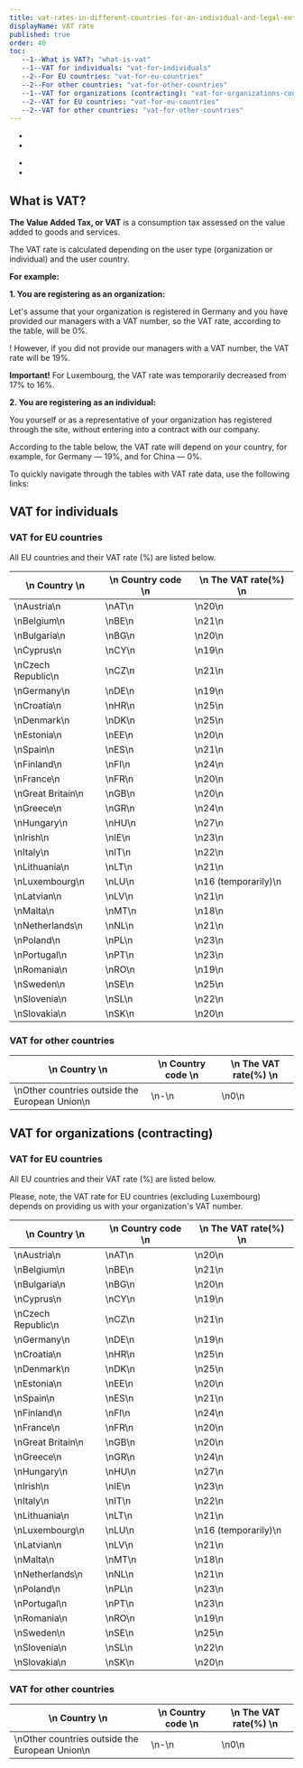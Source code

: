 ```yaml
---
title: vat-rates-in-different-countries-for-an-individual-and-legal-entity
displayName: VAT rate
published: true
order: 40
toc:
   --1--What is VAT?: "what-is-vat"
   --1--VAT for individuals: "vat-for-individuals"
   --2--For EU countries: "vat-for-eu-countries"
   --2--For other countries: "vat-for-other-countries"
   --1--VAT for organizations (contracting): "vat-for-organizations-contracting"
   --2--VAT for EU countries: "vat-for-eu-countries"
   --2--VAT for other countries: "vat-for-other-countries"
---
```

  
  
    •  
    •  
  
    •  
    •

What is VAT?
------------

**The Value Added Tax, or VAT** is a consumption tax assessed on the value added to goods and services.

The VAT rate is calculated depending on the user type (organization or individual) and the user country.

**For example:**

**1\. You are registering as an organization:**

Let's assume that your organization is registered in Germany and you have provided our managers with a VAT number, so the VAT rate, according to the table, will be 0%.

! However, if you did not provide our managers with a VAT number, the VAT rate will be 19%.

**Important!** For Luxembourg, the VAT rate was temporarily decreased from 17% to 16%.

**2\. You are registering as an individual:**

You yourself or as a representative of your organization has registered through the site, without entering into a contract with our company.

According to the table below, the VAT rate will depend on your country, for example, for Germany — 19%, and for China — 0%.

To quickly navigate through the tables with VAT rate data, use the following links:

VAT for individuals
-------------------

### VAT for EU countries

All EU countries and their VAT rate (%) are listed below.

| \n    Сountry      \n | \n     Country code    \n | \n        The VAT rate(%)     \n |
|-----------------------|---------------------------|----------------------------------|
| \nAustria\n           | \nAT\n                    | \n20\n                           |
| \nBelgium\n           | \nBE\n                    | \n21\n                           |
| \nBulgaria\n          | \nBG\n                    | \n20\n                           |
| \nCyprus\n            | \nCY\n                    | \n19\n                           |
| \nCzech Republic\n    | \nCZ\n                    | \n21\n                           |
| \nGermany\n           | \nDE\n                    | \n19\n                           |
| \nCroatia\n           | \nHR\n                    | \n25\n                           |
| \nDenmark\n           | \nDK\n                    | \n25\n                           |
| \nEstonia\n           | \nEE\n                    | \n20\n                           |
| \nSpain\n             | \nES\n                    | \n21\n                           |
| \nFinland\n           | \nFI\n                    | \n24\n                           |
| \nFrance\n            | \nFR\n                    | \n20\n                           |
| \nGreat Britain\n     | \nGB\n                    | \n20\n                           |
| \nGreece\n            | \nGR\n                    | \n24\n                           |
| \nHungary\n           | \nHU\n                    | \n27\n                           |
| \nIrish\n             | \nIE\n                    | \n23\n                           |
| \nItaly\n             | \nIT\n                    | \n22\n                           |
| \nLithuania\n         | \nLT\n                    | \n21\n                           |
| \nLuxembourg\n        | \nLU\n                    | \n16 (temporarily)\n             |
| \nLatvian\n           | \nLV\n                    | \n21\n                           |
| \nMalta\n             | \nMT\n                    | \n18\n                           |
| \nNetherlands\n       | \nNL\n                    | \n21\n                           |
| \nPoland\n            | \nPL\n                    | \n23\n                           |
| \nPortugal\n          | \nPT\n                    | \n23\n                           |
| \nRomania\n           | \nRO\n                    | \n19\n                           |
| \nSweden\n            | \nSE\n                    | \n25\n                           |
| \nSlovenia\n          | \nSL\n                    | \n22\n                           |
| \nSlovakia\n          | \nSK\n                    | \n20\n                           |

### VAT for other countries

| \n    Country      \n                          | \n     Country code    \n | \n        The VAT rate(%)     \n |
|------------------------------------------------|---------------------------|----------------------------------|
| \nOther countries outside the European Union\n | \n-\n                     | \n0\n                            |


VAT for organizations (contracting)
-----------------------------------

### VAT for EU countries

All EU countries and their VAT rate (%) are listed below.

Please, note, the VAT rate for EU countries (excluding Luxembourg) depends on providing us with your organization's VAT number.

| \n    Сountry      \n | \n     Country code    \n | \n        The VAT rate(%)     \n |
|-----------------------|---------------------------|----------------------------------|
| \nAustria\n           | \nAT\n                    | \n20\n                           |
| \nBelgium\n           | \nBE\n                    | \n21\n                           |
| \nBulgaria\n          | \nBG\n                    | \n20\n                           |
| \nCyprus\n            | \nCY\n                    | \n19\n                           |
| \nCzech Republic\n    | \nCZ\n                    | \n21\n                           |
| \nGermany\n           | \nDE\n                    | \n19\n                           |
| \nCroatia\n           | \nHR\n                    | \n25\n                           |
| \nDenmark\n           | \nDK\n                    | \n25\n                           |
| \nEstonia\n           | \nEE\n                    | \n20\n                           |
| \nSpain\n             | \nES\n                    | \n21\n                           |
| \nFinland\n           | \nFI\n                    | \n24\n                           |
| \nFrance\n            | \nFR\n                    | \n20\n                           |
| \nGreat Britain\n     | \nGB\n                    | \n20\n                           |
| \nGreece\n            | \nGR\n                    | \n24\n                           |
| \nHungary\n           | \nHU\n                    | \n27\n                           |
| \nIrish\n             | \nIE\n                    | \n23\n                           |
| \nItaly\n             | \nIT\n                    | \n22\n                           |
| \nLithuania\n         | \nLT\n                    | \n21\n                           |
| \nLuxembourg\n        | \nLU\n                    | \n16 (temporarily)\n             |
| \nLatvian\n           | \nLV\n                    | \n21\n                           |
| \nMalta\n             | \nMT\n                    | \n18\n                           |
| \nNetherlands\n       | \nNL\n                    | \n21\n                           |
| \nPoland\n            | \nPL\n                    | \n23\n                           |
| \nPortugal\n          | \nPT\n                    | \n23\n                           |
| \nRomania\n           | \nRO\n                    | \n19\n                           |
| \nSweden\n            | \nSE\n                    | \n25\n                           |
| \nSlovenia\n          | \nSL\n                    | \n22\n                           |
| \nSlovakia\n          | \nSK\n                    | \n20\n                           |


### VAT for other countries

| \n    Country      \n                          | \n     Country code    \n | \n        The VAT rate(%)     \n |
|------------------------------------------------|---------------------------|----------------------------------|
| \nOther countries outside the European Union\n | \n-\n                     | \n0\n                            |

